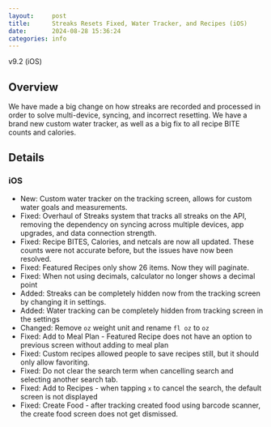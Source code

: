 ```yaml
---
layout:     post
title:      Streaks Resets Fixed, Water Tracker, and Recipes (iOS)
date:       2024-08-28 15:36:24
categories: info
---
```


v9.2 (iOS)

## Overview

We have made a big change on how streaks are recorded and processed in order to solve multi-device, syncing, and incorrect resetting. We have a brand new custom water tracker, as well as a big fix to all recipe BITE counts and calories.

## Details

### iOS
* New: Custom water tracker on the tracking screen, allows for custom water
  goals and measurements.
* Fixed: Overhaul of Streaks system that tracks all streaks on the API, removing
  the dependency on syncing across multiple devices, app upgrades, and data
connection strength.
* Fixed: Recipe BITES, Calories, and netcals are now all updated. These counts
  were not accurate before, but the issues have now been resolved.
* Fixed: Featured Recipes only show 26 items. Now they will paginate.
* Fixed: When not using decimals, calculator no longer shows a decimal point
* Added: Streaks can be completely hidden now from the tracking screen by
  changing it in settings.
* Added: Water tracking can be completely hidden from tracking screen in the
  settings
* Changed: Remove `oz` weight unit and rename `fl oz` to `oz`
* Fixed: Add to Meal Plan - Featured Recipe does not have an option to previous
  screen without adding to meal plan
* Fixed: Custom recipes allowed people to save recipes still, but it should only
  allow favoriting.
* Fixed: Do not clear the search term when cancelling search and selecting
  another search tab.
* Fixed: Add to Recipes - when tapping `x` to cancel the search, the default
  screen is not displayed
* Fixed: Create Food - after tracking created food using barcode scanner, the
  create food screen does not get dismissed.

